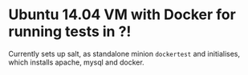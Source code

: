 # Ubuntu 14.04 VM with Docker for running tests in ?!

Currently sets up salt, as standalone minion `dockertest` and initialises, 
which installs apache, mysql and docker.
 
